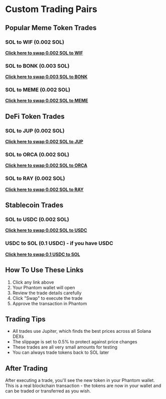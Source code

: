 # Custom Trading Pairs

## Popular Meme Token Trades

### SOL to WIF (0.002 SOL)
**[Click here to swap 0.002 SOL to WIF](https://phantom.app/ul/browse/https://jup.ag/swap/SOL-WIF?inAmount=2000000&slippage=0.5)**

### SOL to BONK (0.003 SOL)
**[Click here to swap 0.003 SOL to BONK](https://phantom.app/ul/browse/https://jup.ag/swap/SOL-BONK?inAmount=3000000&slippage=0.5)**

### SOL to MEME (0.002 SOL)
**[Click here to swap 0.002 SOL to MEME](https://phantom.app/ul/browse/https://jup.ag/swap/SOL-MEME?inAmount=2000000&slippage=0.5)**

## DeFi Token Trades

### SOL to JUP (0.002 SOL)
**[Click here to swap 0.002 SOL to JUP](https://phantom.app/ul/browse/https://jup.ag/swap/SOL-JUP?inAmount=2000000&slippage=0.5)**

### SOL to ORCA (0.002 SOL)
**[Click here to swap 0.002 SOL to ORCA](https://phantom.app/ul/browse/https://jup.ag/swap/SOL-ORCA?inAmount=2000000&slippage=0.5)**

### SOL to RAY (0.002 SOL)
**[Click here to swap 0.002 SOL to RAY](https://phantom.app/ul/browse/https://jup.ag/swap/SOL-RAY?inAmount=2000000&slippage=0.5)**

## Stablecoin Trades

### SOL to USDC (0.002 SOL)
**[Click here to swap 0.002 SOL to USDC](https://phantom.app/ul/browse/https://jup.ag/swap/SOL-USDC?inAmount=2000000&slippage=0.5)**

### USDC to SOL (0.1 USDC) - if you have USDC
**[Click here to swap 0.1 USDC to SOL](https://phantom.app/ul/browse/https://jup.ag/swap/USDC-SOL?inAmount=100000&slippage=0.5)**

## How To Use These Links

1. Click any link above
2. Your Phantom wallet will open
3. Review the trade details carefully
4. Click "Swap" to execute the trade
5. Approve the transaction in Phantom

## Trading Tips

- All trades use Jupiter, which finds the best prices across all Solana DEXs
- The slippage is set to 0.5% to protect against price changes
- These trades are all very small amounts for testing
- You can always trade tokens back to SOL later

## After Trading

After executing a trade, you'll see the new token in your Phantom wallet. This is a real blockchain transaction - the tokens are now in your wallet and can be traded or transferred as you wish.